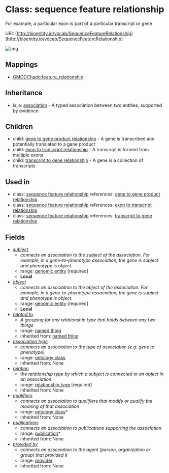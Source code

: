 # Class: sequence feature relationship


For example, a particular exon is part of a particular transcript or gene

URI: [http://bioentity.io/vocab/SequenceFeatureRelationship](http://bioentity.io/vocab/SequenceFeatureRelationship)

![img](http://yuml.me/diagram/nofunky;dir:TB/class/\[Association]^-\[SequenceFeatureRelationship|id(i):identifier_type%20%3F;name(i):label_type%20%3F;category(i):label_type%20%3F;node_property(i):string%20%3F;iri(i):iri_type%20%3F;full_name(i):label_type%20%3F;description(i):narrative_text%20%3F;systematic_synonym(i):label_type%20%3F;negated(i):boolean%20%3F;association_slot(i):string%20%3F],%20\[SequenceFeatureRelationship]^-\[ExonToTranscriptRelationship],%20\[SequenceFeatureRelationship]^-\[GeneToGeneProductRelationship],%20\[SequenceFeatureRelationship]^-\[TranscriptToGeneRelationship],%20\[SequenceFeatureRelationship]-%20related%20to(i)%20%3F>\[NamedThing],%20\[SequenceFeatureRelationship]-%20association%20type(i)%20%3F>\[OntologyClass],%20\[SequenceFeatureRelationship]-%20relation(i)>\[RelationshipType],%20\[SequenceFeatureRelationship]-%20qualifiers(i)%20*>\[OntologyClass],%20\[SequenceFeatureRelationship]-%20publications(i)%20*>\[Publication],%20\[SequenceFeatureRelationship]-%20provided%20by(i)%20%3F>\[Provider],%20\[SequenceFeatureRelationship]-%20subject>\[GenomicEntity],%20\[SequenceFeatureRelationship]-%20object>\[GenomicEntity])
## Mappings

 * [GMODChado:feature_relationship](http://purl.obolibrary.org/obo/GMODChado_feature_relationship)
## Inheritance

 *  is_a: [association](Association.md) - A typed association between two entities, supported by evidence
## Children

 *  child: [gene to gene product relationship](GeneToGeneProductRelationship.md) - A gene is transcribed and potentially translated to a gene product
 *  child: [exon to transcript relationship](ExonToTranscriptRelationship.md) - A transcript is formed from multiple exons
 *  child: [transcript to gene relationship](TranscriptToGeneRelationship.md) - A gene is a collection of transcripts
## Used in

 *  class: [sequence feature relationship](SequenceFeatureRelationship.md) references: [gene to gene product relationship](GeneToGeneProductRelationship.md)
 *  class: [sequence feature relationship](SequenceFeatureRelationship.md) references: [exon to transcript relationship](ExonToTranscriptRelationship.md)
 *  class: [sequence feature relationship](SequenceFeatureRelationship.md) references: [transcript to gene relationship](TranscriptToGeneRelationship.md)
## Fields

 * _[subject](subject.md)_
    * _connects an association to the subject of the association. For example, in a gene-to-phenotype association, the gene is subject and phenotype is object._
    * range: [genomic entity](GenomicEntity.md) [required]
    * __Local__
 * _[object](object.md)_
    * _connects an association to the object of the association. For example, in a gene-to-phenotype association, the gene is subject and phenotype is object._
    * range: [genomic entity](GenomicEntity.md) [required]
    * __Local__
 * _[related to](related_to.md)_
    * _A grouping for any relationship type that holds between any two things_
    * range: [named thing](NamedThing.md)
    * inherited from: [named thing](NamedThing.md)
 * _[association type](association_type.md)_
    * _connects an association to the type of association (e.g. gene to phenotype)_
    * range: [ontology class](OntologyClass.md)
    * inherited from: None
 * _[relation](relation.md)_
    * _the relationship type by which a subject is connected to an object in an association_
    * range: [relationship type](RelationshipType.md) [required]
    * inherited from: None
 * _[qualifiers](qualifiers.md)_
    * _connects an association to qualifiers that modify or qualify the meaning of that association_
    * range: [ontology class](OntologyClass.md)*
    * inherited from: None
 * _[publications](publications.md)_
    * _connects an association to publications supporting the association_
    * range: [publication](Publication.md)*
    * inherited from: None
 * _[provided by](provided_by.md)_
    * _connects an association to the agent (person, organization or group) that provided it_
    * range: [provider](Provider.md)
    * inherited from: None
